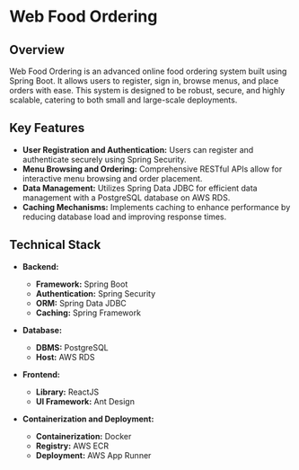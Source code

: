 # Web Food Ordering

## Overview
Web Food Ordering is an advanced online food ordering system built using Spring Boot. It allows users to register, sign in, browse menus, and place orders with ease. This system is designed to be robust, secure, and highly scalable, catering to both small and large-scale deployments.

## Key Features
- **User Registration and Authentication:** Users can register and authenticate securely using Spring Security.
- **Menu Browsing and Ordering:** Comprehensive RESTful APIs allow for interactive menu browsing and order placement.
- **Data Management:** Utilizes Spring Data JDBC for efficient data management with a PostgreSQL database on AWS RDS.
- **Caching Mechanisms:** Implements caching to enhance performance by reducing database load and improving response times.

## Technical Stack
- **Backend:**
  - **Framework:** Spring Boot
  - **Authentication:** Spring Security
  - **ORM:** Spring Data JDBC
  - **Caching:** Spring Framework

- **Database:**
  - **DBMS:** PostgreSQL
  - **Host:** AWS RDS

- **Frontend:**
  - **Library:** ReactJS
  - **UI Framework:** Ant Design

- **Containerization and Deployment:**
  - **Containerization:** Docker
  - **Registry:** AWS ECR
  - **Deployment:** AWS App Runner
